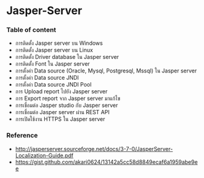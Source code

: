 # Jasper-Server

### Table of content

- การติดตั้ง Jasper server บน Windows
- การติดตั้ง Jasper server บน Linux
- การติดตั้ง Driver database ใน Jasper server
- การติดตั้ง Font ใน Jasper server
- การตั้งค่า Data source (Oracle, Mysql, Postgresql, Mssql) ใน Jasper server
- การตั้งค่า Data source JNDI
- การตั้งค่า Data source JNDI Pool
- การ Upload report ไปยัง Jasper server
- การ Export report จาก Jasper server มาแก้ไข
- การเชื่อมต่อ Jasper studio กับ Jasper server
- การเชื่อมต่อ Jasper server ผ่าน REST API
- การเปิดใช้งาน HTTPS ใน Jasper server

### Reference

- http://jasperserver.sourceforge.net/docs/3-7-0/JasperServer-Localization-Guide.pdf 
- https://gist.github.com/akari0624/13142a5cc58d8849ecaf6a1959abe9ee
